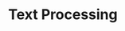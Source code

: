 ---
word: "true"

types: "word"

title: "Text Processing"

categories: ['']

tags: ['Text', 'Processing']

arabic: 'معالجة النصوص'

arexps: []

enwords: ['Text Processing']

enexps: []

arlexicons: 'ع'

enlexicons: 'T'

authors: ['Ruqayya Roshdy']

translators: ['']

citations: 'مقدمة في حوسبة اللغة العربية'

sources: 'مركز الملك عبدالله بن عبدالعزيز الدولي لخدمة اللغة العربية'

slug: ""
---
